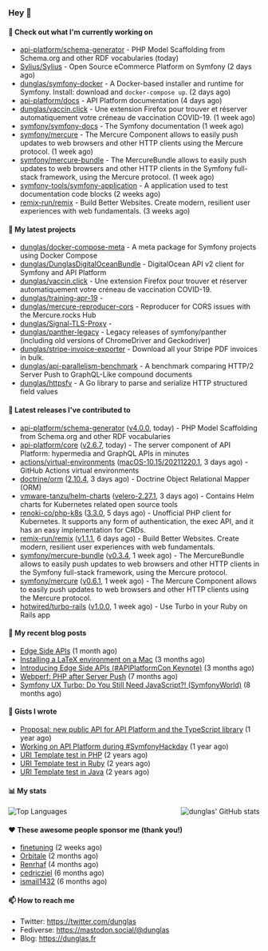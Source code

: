 ### Hey 👋

#### 👷 Check out what I'm currently working on

- [api-platform/schema-generator](https://github.com/api-platform/schema-generator) - PHP Model Scaffolding from Schema.org and other RDF vocabularies (today)
- [Sylius/Sylius](https://github.com/Sylius/Sylius) - Open Source eCommerce Platform on Symfony (2 days ago)
- [dunglas/symfony-docker](https://github.com/dunglas/symfony-docker) - A Docker-based installer and runtime for Symfony. Install: download and `docker-compose up`. (2 days ago)
- [api-platform/docs](https://github.com/api-platform/docs) - API Platform documentation (4 days ago)
- [dunglas/vaccin.click](https://github.com/dunglas/vaccin.click) - Une extension Firefox pour trouver et réserver automatiquement votre créneau de vaccination COVID-19. (1 week ago)
- [symfony/symfony-docs](https://github.com/symfony/symfony-docs) - The Symfony documentation (1 week ago)
- [symfony/mercure](https://github.com/symfony/mercure) - The Mercure Component allows to easily push updates to web browsers and other HTTP clients using the Mercure protocol. (1 week ago)
- [symfony/mercure-bundle](https://github.com/symfony/mercure-bundle) - The MercureBundle allows to easily push updates to web browsers and other HTTP clients in the Symfony full-stack framework, using the Mercure protocol. (1 week ago)
- [symfony-tools/symfony-application](https://github.com/symfony-tools/symfony-application) - A application used to test documentation code blocks (2 weeks ago)
- [remix-run/remix](https://github.com/remix-run/remix) - Build Better Websites. Create modern, resilient user experiences with web fundamentals. (3 weeks ago)

#### 🌱 My latest projects

- [dunglas/docker-compose-meta](https://github.com/dunglas/docker-compose-meta) - A meta package for Symfony projects using Docker Compose
- [dunglas/DunglasDigitalOceanBundle](https://github.com/dunglas/DunglasDigitalOceanBundle) - DigitalOcean API v2 client for Symfony and API Platform
- [dunglas/vaccin.click](https://github.com/dunglas/vaccin.click) - Une extension Firefox pour trouver et réserver automatiquement votre créneau de vaccination COVID-19.
- [dunglas/training-apr-19](https://github.com/dunglas/training-apr-19) - 
- [dunglas/mercure-reproducer-cors](https://github.com/dunglas/mercure-reproducer-cors) - Reproducer for CORS issues with the Mercure.rocks Hub
- [dunglas/Signal-TLS-Proxy](https://github.com/dunglas/Signal-TLS-Proxy) - 
- [dunglas/panther-legacy](https://github.com/dunglas/panther-legacy) - Legacy releases of symfony/panther (including old versions of ChromeDriver and Geckodriver)
- [dunglas/stripe-invoice-exporter](https://github.com/dunglas/stripe-invoice-exporter) - Download all your Stripe PDF invoices in bulk.
- [dunglas/api-parallelism-benchmark](https://github.com/dunglas/api-parallelism-benchmark) - A benchmark comparing HTTP/2 Server Push to GraphQL-Like compound documents
- [dunglas/httpsfv](https://github.com/dunglas/httpsfv) - A Go library to parse and serialize HTTP structured field values

#### 🔭 Latest releases I've contributed to

- [api-platform/schema-generator](https://github.com/api-platform/schema-generator) ([v4.0.0](https://github.com/api-platform/schema-generator/releases/tag/v4.0.0), today) - PHP Model Scaffolding from Schema.org and other RDF vocabularies
- [api-platform/core](https://github.com/api-platform/core) ([v2.6.7](https://github.com/api-platform/core/releases/tag/v2.6.7), today) - The server component of API Platform: hypermedia and GraphQL APIs in minutes
- [actions/virtual-environments](https://github.com/actions/virtual-environments) ([macOS-10.15/20211220.1](https://github.com/actions/virtual-environments/releases/tag/macOS-10.15%2F20211220.1), 3 days ago) - GitHub Actions virtual environments
- [doctrine/orm](https://github.com/doctrine/orm) ([2.10.4](https://github.com/doctrine/orm/releases/tag/2.10.4), 3 days ago) - Doctrine Object Relational Mapper (ORM)
- [vmware-tanzu/helm-charts](https://github.com/vmware-tanzu/helm-charts) ([velero-2.27.1](https://github.com/vmware-tanzu/helm-charts/releases/tag/velero-2.27.1), 3 days ago) - Contains Helm charts for Kubernetes related open source tools
- [renoki-co/php-k8s](https://github.com/renoki-co/php-k8s) ([3.3.0](https://github.com/renoki-co/php-k8s/releases/tag/3.3.0), 5 days ago) - Unofficial PHP client for Kubernetes. It supports any form of authentication, the exec API, and it has an easy implementation for CRDs.
- [remix-run/remix](https://github.com/remix-run/remix) ([v1.1.1](https://github.com/remix-run/remix/releases/tag/v1.1.1), 6 days ago) - Build Better Websites. Create modern, resilient user experiences with web fundamentals.
- [symfony/mercure-bundle](https://github.com/symfony/mercure-bundle) ([v0.3.4](https://github.com/symfony/mercure-bundle/releases/tag/v0.3.4), 1 week ago) - The MercureBundle allows to easily push updates to web browsers and other HTTP clients in the Symfony full-stack framework, using the Mercure protocol.
- [symfony/mercure](https://github.com/symfony/mercure) ([v0.6.1](https://github.com/symfony/mercure/releases/tag/v0.6.1), 1 week ago) - The Mercure Component allows to easily push updates to web browsers and other HTTP clients using the Mercure protocol.
- [hotwired/turbo-rails](https://github.com/hotwired/turbo-rails) ([v1.0.0](https://github.com/hotwired/turbo-rails/releases/tag/v1.0.0), 1 week ago) - Use Turbo in your Ruby on Rails app

#### 📜 My recent blog posts

- [Edge Side APIs](https://dunglas.fr/2021/10/edge-side-apis/) (1 month ago)
- [Installing a LaTeX environment on a Mac](https://dunglas.fr/2021/09/installing-a-latex-environment-on-a-mac/) (3 months ago)
- [Introducing Edge Side APIs (#APIPlatformCon Keynote)](https://dunglas.fr/2021/09/introducing-edge-side-apis-apiplatformcon-keynote/) (3 months ago)
- [Webperf: PHP after Server Push](https://dunglas.fr/2021/05/webperf-php-after-server-push/) (7 months ago)
- [Symfony UX Turbo: Do You Still Need JavaScript?! (SymfonyWorld)](https://dunglas.fr/2021/04/symfony-ux-turbo-do-you-still-need-javascript/) (8 months ago)

#### 📓 Gists I wrote

- [Proposal: new public API for API Platform and the TypeScript library](https://gist.github.com/4da2026f34bf7f18e1db955ef8a9b417) (1 year ago)
- [Working on API Platform during #SymfonyHackday](https://gist.github.com/3949272d40e6390cdd2850a4f312a02a) (1 year ago)
- [URI Template test in PHP](https://gist.github.com/5b10b586427cf66e78a968f82f80691a) (2 years ago)
- [URI Template test in Ruby](https://gist.github.com/ec793690f66167cb849c02284ecf748d) (2 years ago)
- [URI Template test in Java](https://gist.github.com/788b70312231d24e46d7632c634784f5) (2 years ago)

#### 📊 My stats

<img align="right" alt="dunglas' GitHub stats" src="https://github-readme-stats.vercel.app/api?username=dunglas&count_private=1&show_icons=true">

![Top Languages](https://github-readme-stats.vercel.app/api/top-langs/?username=dunglas)

#### ❤️ These awesome people sponsor me (thank you!)

- [finetuning](https://github.com/finetuning) (2 weeks ago)
- [Orbitale](https://github.com/Orbitale) (2 months ago)
- [Renrhaf](https://github.com/Renrhaf) (4 months ago)
- [cedricziel](https://github.com/cedricziel) (6 months ago)
- [ismail1432](https://github.com/ismail1432) (6 months ago)

#### 📫 How to reach me

- Twitter: https://twitter.com/dunglas
- Fediverse: https://mastodon.social/@dunglas
- Blog: https://dunglas.fr
